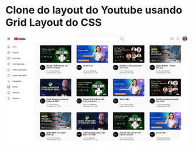 # Clone do layout do Youtube usando Grid Layout do CSS

![Project-image](https://github.com/lucasvda/css-grid-layout-youtube/blob/main/project-image/project-image.png?raw=true)
